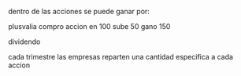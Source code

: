 
dentro de las acciones se puede ganar por:

plusvalia 
compro accion en 100 sube 50 gano 150

dividendo

cada trimestre las empresas reparten una cantidad especifica a cada accion 